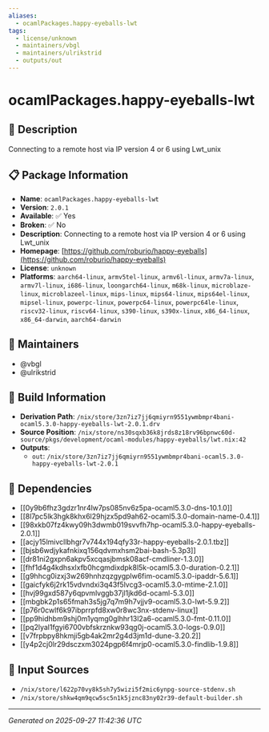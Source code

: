 ```yaml
---
aliases:
  - ocamlPackages.happy-eyeballs-lwt
tags:
  - license/unknown
  - maintainers/vbgl
  - maintainers/ulrikstrid
  - outputs/out
---
```


# ocamlPackages.happy-eyeballs-lwt

## 📝 Description

Connecting to a remote host via IP version 4 or 6 using Lwt_unix

## 📋 Package Information

- **Name**: `ocamlPackages.happy-eyeballs-lwt`
- **Version**: `2.0.1`
- **Available**: ✅ Yes
- **Broken**: ✅ No
- **Description**: Connecting to a remote host via IP version 4 or 6 using Lwt_unix
- **Homepage**: [https://github.com/roburio/happy-eyeballs](https://github.com/roburio/happy-eyeballs)
- **License**: `unknown`
- **Platforms**: `aarch64-linux`, `armv5tel-linux`, `armv6l-linux`, `armv7a-linux`, `armv7l-linux`, `i686-linux`, `loongarch64-linux`, `m68k-linux`, `microblaze-linux`, `microblazeel-linux`, `mips-linux`, `mips64-linux`, `mips64el-linux`, `mipsel-linux`, `powerpc-linux`, `powerpc64-linux`, `powerpc64le-linux`, `riscv32-linux`, `riscv64-linux`, `s390-linux`, `s390x-linux`, `x86_64-linux`, `x86_64-darwin`, `aarch64-darwin`
## 👥 Maintainers

- @vbgl
- @ulrikstrid


## 🔧 Build Information

- **Derivation Path**: `/nix/store/3zn7iz7jj6qmiyrn9551ywmbmpr4bani-ocaml5.3.0-happy-eyeballs-lwt-2.0.1.drv`
- **Source Position**: `/nix/store/ns30sqxb36k8jrds8z18rv96bpnwc60d-source/pkgs/development/ocaml-modules/happy-eyeballs/lwt.nix:42`
- **Outputs**:
  - `out`:  `/nix/store/3zn7iz7jj6qmiyrn9551ywmbmpr4bani-ocaml5.3.0-happy-eyeballs-lwt-2.0.1`

## 🔗 Dependencies

- [[0y9b6fhz3gdzr1nr4lw7ps085nv6z5pa-ocaml5.3.0-dns-10.1.0]]
- [[8l7pc5lk3hgk8khx6l29hjzx5pd9ah62-ocaml5.3.0-domain-name-0.4.1]]
- [[98xkb07fz4kwy09h3dwmb019svvfh7hp-ocaml5.3.0-happy-eyeballs-2.0.1]]
- [[acjy15lmivcllbhgr7v744x194qfy33r-happy-eyeballs-2.0.1.tbz]]
- [[bjsb6wdjykafnkixq156qdvmxhsm2bai-bash-5.3p3]]
- [[dr81ni2gxpn6akpv5xcqasjbmsk08acf-cmdliner-1.3.0]]
- [[fhf1d4g4kdhsxlxfb0hcgmdixdpk8l5k-ocaml5.3.0-duration-0.2.1]]
- [[g9hhcg0izxj3w269hnhzqzgygplw6fim-ocaml5.3.0-ipaddr-5.6.1]]
- [[gaicfyk6j2rk15vdvndxi3q43f5lvcg3-ocaml5.3.0-mtime-2.1.0]]
- [[hvj99gxd587y6qpvmlvggb37jl1jkd6d-ocaml-5.3.0]]
- [[mbgbk2p1s65fmah3s5jg7q7m9h7vjjv9-ocaml5.3.0-lwt-5.9.2]]
- [[p76r0cwlf6k97ibprrpfd8xw0r8wc3nx-stdenv-linux]]
- [[pp9hidhbm9shj0m1yqmg0glhhr13l2a6-ocaml5.3.0-fmt-0.11.0]]
- [[pq2lyal1fgyi6700vbfskrznkw93qg0j-ocaml5.3.0-logs-0.9.0]]
- [[v7frpbpy8hkmji5gb4ak2mr2g4d3jm1d-dune-3.20.2]]
- [[y4p2cj0lr29dsczxm3024pgp6f4mrjp0-ocaml5.3.0-findlib-1.9.8]]

## 📁 Input Sources

- `/nix/store/l622p70vy8k5sh7y5wizi5f2mic6ynpg-source-stdenv.sh`
- `/nix/store/shkw4qm9qcw5sc5n1k5jznc83ny02r39-default-builder.sh`

---
*Generated on 2025-09-27 11:42:36 UTC*
